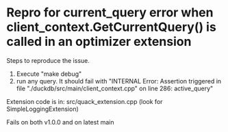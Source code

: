 # Repro for current_query error when client_context.GetCurrentQuery() is called in an optimizer extension

Steps to reproduce the issue.

1. Execute "make debug"
2. run any query. It should fail with "INTERNAL Error: Assertion triggered in file "./duckdb/src/main/client_context.cpp" on line 286: active_query"

Extension code is in: src/quack_extension.cpp (look for SimpleLoggingExtension)

Fails on both v1.0.0 and on latest main

